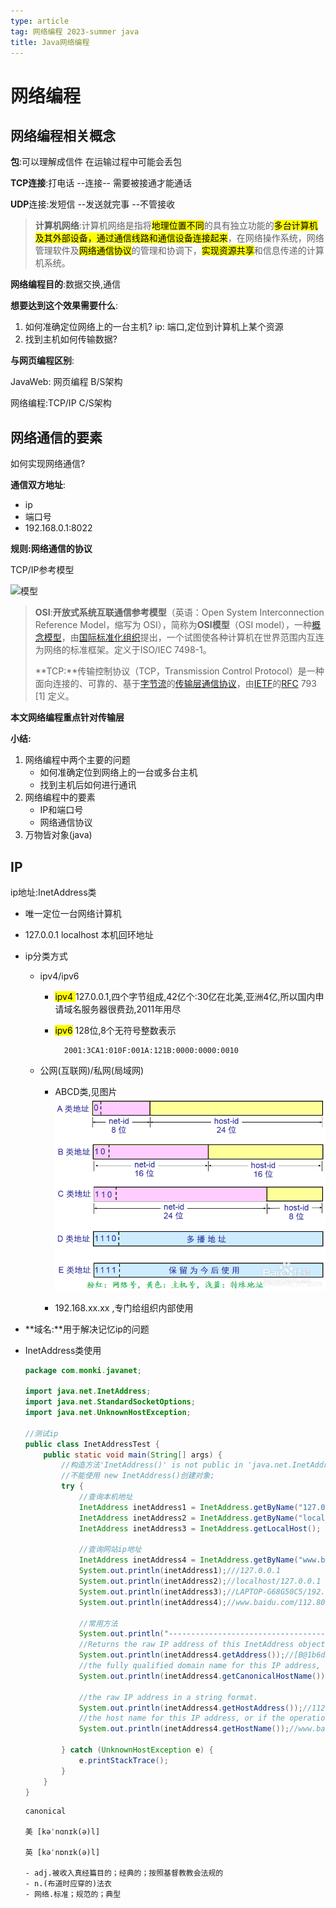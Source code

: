 ```yaml
---
type: article
tag: 网络编程 2023-summer java
title: Java网络编程
---
```


# 网络编程

## 网络编程相关概念

**包**:可以理解成信件 在运输过程中可能会丢包

**TCP连接**:打电话  --连接-- 需要被接通才能通话

**UDP**连接:发短信 --发送就完事 --不管接收

> **计算机网络**:计算机网络是指将<mark>地理位置不同</mark>的具有独立功能的<mark>多台计算机及其外部设备，通过通信线路和通信设备连接起来</mark>，在网络操作系统，网络管理软件及<mark>网络通信协议</mark>的管理和协调下，<mark>实现资源共享</mark>和信息传递的计算机系统。

**网络编程目的**:数据交换,通信

**想要达到这个效果需要什么**:

1. 如何准确定位网络上的一台主机? ip: 端口,定位到计算机上某个资源
2. 找到主机如何传输数据?

**与网页编程区别**:

JavaWeb: 网页编程 B/S架构

网络编程:TCP/IP C/S架构

## 网络通信的要素

如何实现网络通信?

**通信双方地址**:

+ ip
+ 端口号
+ 192.168.0.1:8022

**规则:网络通信的协议**

TCP/IP参考模型

![模型](https://img-blog.csdnimg.cn/20190105164025264.png?x-oss-process=image/watermark,type_ZmFuZ3poZW5naGVpdGk,shadow_10,text_aHR0cHM6Ly9ibG9nLmNzZG4ubmV0L3FxXzQxOTIzNjIy,size_16,color_FFFFFF,t_70)

> **OSI**:**开放式系统互联通信参考模型**（英语：Open System Interconnection Reference Model，缩写为 OSI），简称为**OSI模型**（OSI model），一种[概念模型](https://baike.baidu.com/item/概念模型/3187025?fromModule=lemma_inlink)，由[国际标准化组织](https://baike.baidu.com/item/国际标准化组织/779832?fromModule=lemma_inlink)提出，一个试图使各种计算机在世界范围内互连为网络的标准框架。定义于ISO/IEC 7498-1。
>
> **TCP:**传输控制协议（TCP，Transmission Control Protocol）是一种面向连接的、可靠的、基于[字节流](https://baike.baidu.com/item/字节流/3196772?fromModule=lemma_inlink)的[传输层](https://baike.baidu.com/item/传输层/4329536?fromModule=lemma_inlink)[通信协议](https://baike.baidu.com/item/通信协议/3351624?fromModule=lemma_inlink)，由[IETF](https://baike.baidu.com/item/IETF/2800318?fromModule=lemma_inlink)的[RFC](https://baike.baidu.com/item/RFC/2798645?fromModule=lemma_inlink) 793 [1] 定义。

**本文网络编程重点针对传输层**

**小结:**

1. 网络编程中两个主要的问题
   + 如何准确定位到网络上的一台或多台主机
   + 找到主机后如何进行通讯
2. 网络编程中的要素
   + IP和端口号
   + 网络通信协议
3. 万物皆对象(java)

## IP

ip地址:InetAddress类

+ 唯一定位一台网络计算机

+ 127.0.0.1 localhost 本机回环地址

+ ip分类方式

  - ipv4/ipv6

    + <mark>ipv4 </mark>127.0.0.1,四个字节组成,42亿个:30亿在北美,亚洲4亿,所以国内申请域名服务器很费劲,2011年用尽

    + <mark>ipv6</mark>   128位,8个无符号整数表示

      ```
      	2001:3CA1:010F:001A:121B:0000:0000:0010
      ```

  - 公网(互联网)/私网(局域网)

    + ABCD类,见图片![ipABCD类](..\assets\IPtype.png)

    + 192.168.xx.xx ,专门给组织内部使用

+ **域名:**用于解决记忆ip的问题

+ InetAddress类使用

  ```java
  package com.monki.javanet;
  
  import java.net.InetAddress;
  import java.net.StandardSocketOptions;
  import java.net.UnknownHostException;
  
  //测试ip
  public class InetAddressTest {
      public static void main(String[] args) {
          //构造方法'InetAddress()' is not public in 'java.net.InetAddress'. Cannot be accessed from outside package
          //不能使用 new InetAddress()创建对象;
          try {
              //查询本机地址
              InetAddress inetAddress1 = InetAddress.getByName("127.0.0.1");
              InetAddress inetAddress2 = InetAddress.getByName("localhost");
              InetAddress inetAddress3 = InetAddress.getLocalHost();
  
              //查询网站ip地址
              InetAddress inetAddress4 = InetAddress.getByName("www.baidu.com");
              System.out.println(inetAddress1);///127.0.0.1
              System.out.println(inetAddress2);//localhost/127.0.0.1
              System.out.println(inetAddress3);//LAPTOP-G68G50C5/192.168.0.6
              System.out.println(inetAddress4);//www.baidu.com/112.80.248.75
  
              //常用方法
              System.out.println("-------------------------------------------------");
              //Returns the raw IP address of this InetAddress object. The result is in network byte order: the highest order byte of the address is in getAddress()[0].
              System.out.println(inetAddress4.getAddress());//[B@1b6d3586
              //the fully qualified domain name for this IP address, or if the operation is not allowed by the security check, the textual representation of the IP address.
              System.out.println(inetAddress4.getCanonicalHostName());//112.80.248.75
              
              //the raw IP address in a string format.
              System.out.println(inetAddress4.getHostAddress());//112.80.248.75
              //the host name for this IP address, or if the operation is not allowed by the security check, the textual representation of the IP address.
              System.out.println(inetAddress4.getHostName());//www.baidu.com
  
          } catch (UnknownHostException e) {
              e.printStackTrace();
          }
      }
  }
  ```

  ```dictionary
  canonical
  
  美 [kəˈnɑnɪk(ə)l]
  
  英 [kəˈnɒnɪk(ə)l]
  
  - adj.被收入真经篇目的；经典的；按照基督教教会法规的
  - n.(布道时应穿的)法衣
  - 网络.标准；规范的；典型
  ```

  

  
